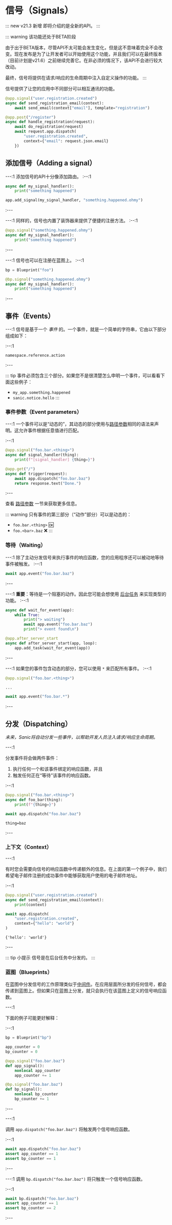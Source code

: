 # 信号（Signals）

::: new v21.3 新增
即将介绍的是全新的API。
:::

::: warning 该功能还处于BETA阶段

由于出于BETA版本，尽管API不太可能会发生变化，但是这不意味着完全不会改变。现在发布是为了让开发者可以开始使用这个功能，并且我们可以在最终版本（目前计划是v21.6）之前继续完善它。在非必须的情况下，该API不会进行较大改动。

最终，信号将提供在请求/响应的生命周期中注入自定义操作的功能。
:::

信号提供了让您的应用中不同部分可以相互通讯的功能。

```python
@app.signal("user.registration.created")
async def send_registration_email(context):
    await send_email(context["email"], template="registration")

@app.post("/register")
async def handle_registration(request):
    await do_registration(request)
    await request.app.dispatch(
        "user.registration.created",
        context={"email": request.json.email}
    })
```

## 添加信号（Adding a signal）

---:1
添加信号的API十分像添加路由。
:--:1
```python
async def my_signal_handler():
    print("something happened")

app.add_signal(my_signal_handler, "something.happened.ohmy")
```
:---

---:1
同样的，信号也内置了装饰器来提供了便捷的注册方法。
:--:1
```python
@app.signal("something.happened.ohmy")
async def my_signal_handler():
    print("something happened")
```
:---

---:1
信号也可以在注册在蓝图上。
:--:1
```python
bp = Blueprint("foo")

@bp.signal("something.happened.ohmy")
async def my_signal_handler():
    print("something happened")
```
:---


## 事件（Events）

---:1
信号是基于一个 *事件* 的。一个事件，就是一个简单的字符串，它由以下部分组成如下：

:--:1
```
namespace.reference.action
```
:---

::: tip
事件必须包含三个部分。如果您不是很清楚怎么申明一个事件，可以看看下面这些例子：

- `my_app.something.happened`
- `sanic.notice.hello`
:::

### 事件参数（Event parameters）

---:1
一个事件可以是“动态的”，其动态的部分使用与[路径参数](../basics/routing.md#path-parameters)相同的语法来声明。这允许事件根据任意值进行匹配。

:--:1
```python
@app.signal("foo.bar.<thing>")
async def signal_handler(thing):
    print(f"[signal_handler] {thing=}")

@app.get("/")
async def trigger(request):
    await app.dispatch("foo.bar.baz")
    return response.text("Done.")
```
:---

查看 [路径参数](../basics/routing.md#path-parameters) 一节来获取更多信息。

::: warning
只有事件的第三部分（“动作”部分）可以是动态的：

- `foo.bar.<thing>` :ok:
- `foo.<bar>.baz` :x:
:::

### 等待（Waiting）

---:1
除了主动分发信号来执行事件的响应函数，您的应用程序还可以被动地等待事件被触发。
:--:1
```python
await app.event("foo.bar.baz")
```
:---

---:1
**重要**：等待是一个阻塞的动作。因此您可能会想使用 [后台任务](../basics/tasks.md) 来实现类型的功能。
:--:1
```python
async def wait_for_event(app):
    while True:
        print("> waiting")
        await app.event("foo.bar.baz")
        print("> event found\n")

@app.after_server_start
async def after_server_start(app, loop):
    app.add_task(wait_for_event(app))
```
:---

---:1
如果您的事件包含动态的部分，您可以使用 `*` 来匹配所有事件。
:--:1
```python
@app.signal("foo.bar.<thing>")

...

await app.event("foo.bar.*")
```
:---

## 分发（Dispatching）

*未来，Sanic将自动分发一些事件，以帮助开发人员注入请求/响应生命周期。*

---:1

分发事件将会做两件事件：

1. 执行任何一个和该事件绑定的响应函数，并且
2. 触发任何正在“等待”该事件的响应函数。

:--:1
```python
@app.signal("foo.bar.<thing>")
async def foo_bar(thing):
    print(f"{thing=}")

await app.dispatch("foo.bar.baz")
```
```
thing=baz
```
:---

### 上下文（Context）

---:1

有时您会需要向信号的响应函数中传递额外的信息。在上面的第一个例子中，我们希望电子邮件注册的成功事件中能够获取用户使用的电子邮件地址。

:--:1
```python
@app.signal("user.registration.created")
async def send_registration_email(context):
    print(context)

await app.dispatch(
    "user.registration.created",
    context={"hello": "world"}
)
```

```
{'hello': 'world'}
```
:---

::: tip 小提示
信号是在后台任务中分发的。
:::

### 蓝图（Blueprints）

在蓝图中分发信号的工作原理类似于[中间件](.../basics/middleware.md)。在应用层面所分发的任何信号，都会传递到蓝图上。但如果只在蓝图上分发，就只会执行在该蓝图上定义的信号响应函数。

---:1

下面的例子可能更好解释：

:--:1
```python
bp = Blueprint("bp")

app_counter = 0
bp_counter = 0

@app.signal("foo.bar.baz")
def app_signal():
    nonlocal app_counter
    app_counter += 1

@bp.signal("foo.bar.baz")
def bp_signal():
    nonlocal bp_counter
    bp_counter += 1
```
:---

---:1

调用 `app.dispatch("foo.bar.baz")` 将触发两个信号响应函数。

:--:1
```python
await app.dispatch("foo.bar.baz")
assert app_counter == 1
assert bp_counter == 1
```
:---

---:1
调用 `bp.dispatch("foo.bar.baz")` 将只触发一个信号响应函数。

:--:1
```python
await bp.dispatch("foo.bar.baz")
assert app_counter == 1
assert bp_counter == 2
```
:---
